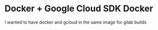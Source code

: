 # Docker + Google Cloud SDK Docker

I wanted to have docker and gcloud in the same image for gilab builds
